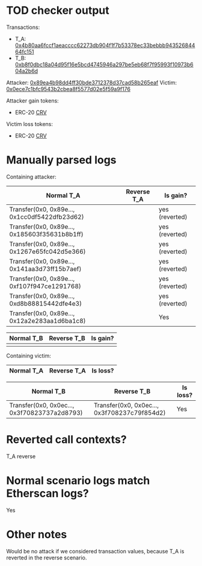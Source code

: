 # TOD checker output

Transactions:
- T_A: [0x4b80aa6fccf1aeacccc62273db904f1f7b53378ec33bebbb94352684464fc151](https://etherscan.io/tx/0x4b80aa6fccf1aeacccc62273db904f1f7b53378ec33bebbb94352684464fc151)
- T_B: [0xb8f0dbc18a04d95f16e5bcd4745946a297be5eb68f7f95993f10973b604a2b6d](https://etherscan.io/tx/0xb8f0dbc18a04d95f16e5bcd4745946a297be5eb68f7f95993f10973b604a2b6d)


Attacker: [0x89ea4b98dd4ff30bde3712378d37cad58b265eaf](https://etherscan.io/address/0x89ea4b98dd4ff30bde3712378d37cad58b265eaf)
Victim: [0x0ece7c1bfc9543b2cbea8f5577d02e5f59a9f176](https://etherscan.io/address/0x0ece7c1bfc9543b2cbea8f5577d02e5f59a9f176)

Attacker gain tokens:
- ERC-20 [CRV](https://etherscan.io/token/0xd533a949740bb3306d119cc777fa900ba034cd52)

Victim loss tokens:
- ERC-20 [CRV](https://etherscan.io/token/0xd533a949740bb3306d119cc777fa900ba034cd52)

# Manually parsed logs

Containing attacker:

| Normal T_A                                    | Reverse T_A | Is gain?       |
|-----------------------------------------------|-------------|----------------|
| Transfer(0x0, 0x89e..., 0x1cc0df5422dfb23d62) | <reverted>  | yes (reverted) |
| Transfer(0x0, 0x89e..., 0x185603f35631b8b1ff) | <reverted>  | yes (reverted) |
| Transfer(0x0, 0x89e..., 0x1267e65fc042d5e366) | <reverted>  | yes (reverted) |
| Transfer(0x0, 0x89e..., 0x141aa3d73ff15b7aef) | <reverted>  | yes (reverted) |
| Transfer(0x0, 0x89e..., 0xf107f947ce1291768)  | <reverted>  | yes (reverted) |
| Transfer(0x0, 0x89e..., 0xd8b88815442dfe4e3)  | <reverted>  | yes (reverted) |
| Transfer(0x0, 0x89e..., 0x12a2e283aa1d6ba1c8) | <reverted>  | Yes            |

| Normal T_B | Reverse T_B | Is gain? |
|------------|-------------|----------|
|            |             |          |

Containing victim:

| Normal T_A | Reverse T_A | Is loss? |
|------------|-------------|----------|

| Normal T_B                                   | Reverse T_B                                  | Is loss? |
|----------------------------------------------|----------------------------------------------|----------|
| Transfer(0x0, 0x0ec..., 0x3f70823737a2d8793) | Transfer(0x0, 0x0ec..., 0x3f708237c79f854d2) | Yes      |


# Reverted call contexts?

T_A reverse

# Normal scenario logs match Etherscan logs?

Yes

# Other notes

Would be no attack if we considered transaction values, because T_A is reverted in the reverse scenario.